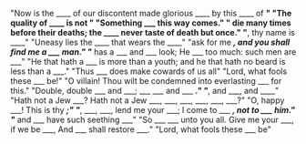"Now is the ____ of our discontent made glorious ____ by this ____ of ____"
"The quality of ____ is not ____"
"Something ___ this way comes."
"____ die many times before their deaths; the ____ never taste of death but once."
"____, thy name is ____"
"Uneasy lies the ____ that wears the ____"
"ask for me ___, and you shall find me a ___ man."
"___ has a ___ and ___ look; He ___ too much: such men are ___"
"He that hath a ___ is more than a youth; and he that hath no beard is less than a ___."
"Thus ___ does make cowards of us all"
"Lord, what fools these ___ be!"
"O villain! Thou wilt be condemned into everlasting ___ for this."
"Double, double ___ and ___; ___ ___ and ___ ___."
"___, and ___, and ____"
"Hath not a Jew ___? Hath not a Jew ___, ___, ___, ___, ___, ___?"
"O, happy ___! This is thy ___;"
"___, ___, ___, lend me your ___; I come to ___ ___, not to ___ him."
"___ and ___ have such seething ___"
"So ___ ___ unto you all. Give me your ___, if we be ___, And ___ shall restore ___."
"Lord, what fools these ___ be"
